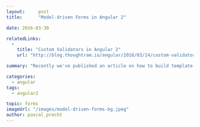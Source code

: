 ```yaml
---
layout:     post
title:      "Model-driven Forms in Angular 2"

date: 2016-03-30

relatedLinks:
  -
    title: "Custom Validators in Angular 2"
    url: "http://blog.thoughtram.io/angular/2016/03/14/custom-validators-in-angular-2.html"

summary: "Recently we've published an article on how to build template-driven forms in Angular 2 by taking advantage of ngControl, ngForm and ngControlGroup directives. In this article we're going to explore the world of model-driven forms, using low level APIs and Angular's FormBuilder."

categories:
  - angular
tags:
  - angular2

topic: forms
imageUrl: "/images/model-driven-forms-bg.jpeg"
author: pascal_precht
---
```


